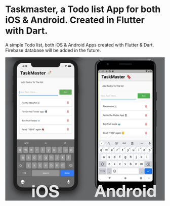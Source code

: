 # Taskmaster, a Todo list App for both iOS & Android. Created in Flutter with Dart.

A simple Todo list, both iOS & Android Apps created with Flutter & Dart. Firebase database will be added in the future.

![Screenshot](capture.jpg)
